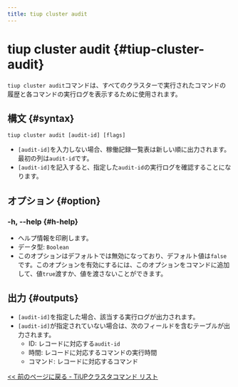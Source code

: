 ```yaml
---
title: tiup cluster audit
---
```


# tiup cluster audit {#tiup-cluster-audit}

`tiup cluster audit`コマンドは、すべてのクラスターで実行されたコマンドの履歴と各コマンドの実行ログを表示するために使用されます。

## 構文 {#syntax}

```shell
tiup cluster audit [audit-id] [flags]
```

-   `[audit-id]`を入力しない場合、稼働記録一覧表は新しい順に出力されます。最初の列は`audit-id`です。
-   `[audit-id]`を記入すると、指定した`audit-id`の実行ログを確認することになります。

## オプション {#option}

### -h, --help {#h-help}

-   ヘルプ情報を印刷します。
-   データ型: `Boolean`
-   このオプションはデフォルトでは無効になっており、デフォルト値は`false`です。このオプションを有効にするには、このオプションをコマンドに追加して、値`true`渡すか、値を渡さないことができます。

## 出力 {#outputs}

-   `[audit-id]`を指定した場合、該当する実行ログが出力されます。
-   `[audit-id]`が指定されていない場合は、次のフィールドを含むテーブルが出力されます。
    -   ID: レコードに対応する`audit-id`
    -   時間: レコードに対応するコマンドの実行時間
    -   コマンド: レコードに対応するコマンド

[&lt;&lt; 前のページに戻る - TiUPクラスタコマンド リスト](/tiup/tiup-component-cluster.md#command-list)
